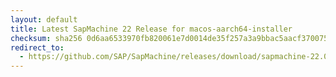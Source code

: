 ```yaml
---
layout: default
title: Latest SapMachine 22 Release for macos-aarch64-installer
checksum: sha256 0d6aa6533970fb820061e7d0014de35f257a3a9bbac5aacf3700758ab9e7b1f2
redirect_to:
  - https://github.com/SAP/SapMachine/releases/download/sapmachine-22.0.2/sapmachine-jre-22.0.2_macos-aarch64_bin.dmg
---
```

